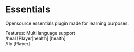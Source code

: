 # Essentials
Opensource essentials plugin made for learning purposes.

Features:
Multi language support<br>
/heal [Player|health] \[health]<br>
/fly [Player]<br>
